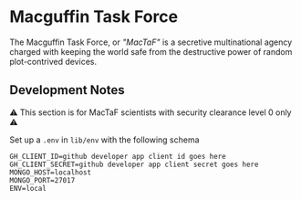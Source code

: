 # Macguffin Task Force

The Macguffin Task Force, or _"MacTaF"_ is a secretive multinational
agency charged with keeping the world safe from the destructive power of
random plot-contrived devices.


## Development Notes

⚠️ This section is for MacTaF scientists with security clearance level 0 only ⚠️

Set up a `.env` in `lib/env` with the following schema

```
GH_CLIENT_ID=github developer app client id goes here
GH_CLIENT_SECRET=github developer app client secret goes here
MONGO_HOST=localhost
MONGO_PORT=27017
ENV=local
```






